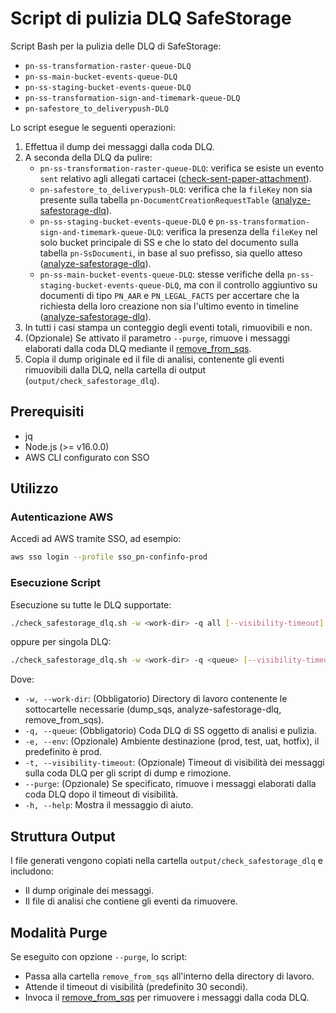 # Script di pulizia DLQ SafeStorage

Script Bash per la pulizia delle DLQ di SafeStorage:

- `pn-ss-transformation-raster-queue-DLQ`
- `pn-ss-main-bucket-events-queue-DLQ`
- `pn-ss-staging-bucket-events-queue-DLQ`
- `pn-ss-transformation-sign-and-timemark-queue-DLQ`
- `pn-safestore_to_deliverypush-DLQ`
  
Lo script esegue le seguenti operazioni:

1. Effettua il dump dei messaggi dalla coda DLQ.
2. A seconda della DLQ da pulire:
    - `pn-ss-transformation-raster-queue-DLQ`: verifica se esiste un evento `sent` relativo agli allegati cartacei ([check-sent-paper-attachment](https://github.com/pagopa/pn-troubleshooting/tree/main/check-sent-paper-attachment)).
    - `pn-safestore_to_deliverypush-DLQ`: verifica che la `fileKey` non sia presente sulla tabella `pn-DocumentCreationRequestTable` ([analyze-safestorage-dlq](https://github.com/pagopa/pn-troubleshooting/tree/main/analyze-safestorage-dlq)).
    - `pn-ss-staging-bucket-events-queue-DLQ` e `pn-ss-transformation-sign-and-timemark-queue-DLQ`: verifica la presenza della `fileKey` nel solo bucket principale di SS e che lo stato del documento sulla tabella `pn-SsDocumenti`, in base al suo prefisso, sia quello atteso ([analyze-safestorage-dlq](https://github.com/pagopa/pn-troubleshooting/tree/main/analyze-safestorage-dlq)).
    - `pn-ss-main-bucket-events-queue-DLQ`: stesse verifiche della `pn-ss-staging-bucket-events-queue-DLQ`, ma con il controllo aggiuntivo su documenti di tipo `PN_AAR` e `PN_LEGAL_FACTS` per accertare che la richiesta della loro creazione non sia l'ultimo evento in timeline ([analyze-safestorage-dlq](https://github.com/pagopa/pn-troubleshooting/tree/main/analyze-safestorage-dlq)).
3. In tutti i casi stampa un conteggio degli eventi totali, rimuovibili e non.
4. (Opzionale) Se attivato il parametro `--purge`, rimuove i messaggi elaborati dalla coda DLQ mediante il [remove_from_sqs](https://github.com/pagopa/pn-troubleshooting/tree/main/remove_from_sqs).
5. Copia il dump originale ed il file di analisi, contenente gli eventi rimuovibili dalla DLQ, nella cartella di output (`output/check_safestorage_dlq`).

## Prerequisiti

- jq
- Node.js (>= v16.0.0)
- AWS CLI configurato con SSO

## Utilizzo

### Autenticazione AWS

Accedi ad AWS tramite SSO, ad esempio:

```bash
aws sso login --profile sso_pn-confinfo-prod
```

### Esecuzione Script

Esecuzione su tutte le DLQ supportate:

```bash
./check_safestorage_dlq.sh -w <work-dir> -q all [--visibility-timeout] [--purge]
```

oppure per singola DLQ:

```bash
./check_safestorage_dlq.sh -w <work-dir> -q <queue> [--visibility-timeout] [--env] [--purge]
```

Dove:

- `-w, --work-dir`: (Obbligatorio) Directory di lavoro contenente le sottocartelle necessarie (dump_sqs, analyze-safestorage-dlq, remove_from_sqs).
- `-q, --queue`: (Obbligatorio) Coda DLQ di SS oggetto di analisi e pulizia.
- `-e, --env`: (Opzionale) Ambiente destinazione (prod, test, uat, hotfix), il predefinito è prod.
- `-t, --visibility-timeout`: (Opzionale) Timeout di visibilità dei messaggi sulla coda DLQ per gli script di dump e rimozione.
- `--purge`: (Opzionale) Se specificato, rimuove i messaggi elaborati dalla coda DLQ dopo il timeout di visibilità.
- `-h, --help`: Mostra il messaggio di aiuto.

## Struttura Output

I file generati vengono copiati nella cartella `output/check_safestorage_dlq` e includono:

- Il dump originale dei messaggi.
- Il file di analisi che contiene gli eventi da rimuovere.

## Modalità Purge

Se eseguito con opzione `--purge`, lo script:

- Passa alla cartella `remove_from_sqs` all'interno della directory di lavoro.
- Attende il timeout di visibilità (predefinito 30 secondi).
- Invoca il [remove_from_sqs](https://github.com/pagopa/pn-troubleshooting/tree/main/remove_from_sqs) per rimuovere i messaggi dalla coda DLQ.
